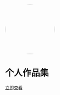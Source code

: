 <img width="160px" style="border-radius: 50%" bor src="https://raw.gitmirror.com/lqingjin/zuopinji/main/img/192.png">

# **个人作品集**

[立即查看](/md/公众号.md)

